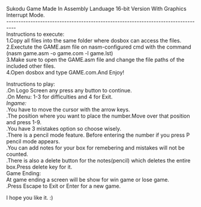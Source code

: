 Sukodu Game Made In Assembly Landuage 16-bit Version With Graphics Interrupt Mode.<br>
----------------------------------------------------------------------------------<br>
Instructions to execute:<br>
1.Copy all files into the same folder where dosbox can access the files.<br>
2.Exectute the GAME.asm file on nasm-configured cmd with the command  (nasm game.asm -o game.com -l game.lst)<br>
3.Make sure to open the GAME.asm file and change the file paths of the included other files.<br>
4.Open dosbox and type GAME.com.And Enjoy!<br>

Instructions to play:<br>
.On Logo Screen any press any button to continue.<br>
.On Menu: 1-3 for difficulties and 4 for Exit.<br>
*Ingame:*<br>
.You have to move the cursor with the arrow keys.<br>
.The position where you want to place the number.Move over that position and press 1-9.<br>
.You have 3 mistakes option so choose wisely.<br>
.There is a pencil mode feature. Before entering the number if you press P pencil mode appears.<br>
.You can add notes for your box for remebering and mistakes will not be counted.<br>
.There is also a delete button for the notes(pencil) which deletes the entire box.Press delete key for it.<br>
Game Ending:<br>
At game ending a screen will be show for win game or lose game.<br>
.Press Escape to Exit or Enter for a new game.<br>

I hope you like it. :)

